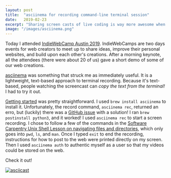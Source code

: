 ```yaml
---
layout: post
title:  "asciinema for recording command-line terminal session"
date:   2019-02-23
excerpt: "Sharing screen casts of live coding is way more awesome when the text can be copies. asciinema makes this possible."
image: "/images/asciinema.png"
---
```


Today I attended [IndieWebCamp Austin 2019](https://indieweb.org/2019/Austin). IndieWebCamps are two days events for web creators to meet up to share ideas, improve their personal websites, and build upon each other's creations. After a morning keynote, all the attendees (there were about 20 of us) gave a short demo of some of our web creations. 

[asciinema](https://asciinema.org/) was something that struck me as immediately useful. It is a lightweight, text-based approach to terminal recording. Because it's text-based, people watching the screencast can *copy the text from the terminal!* I had to try it out. 

[Getting started](https://asciinema.org/docs/getting-started) was pretty straightforward. I used `brew install asciinema` to install it. Unfortunately, the record command, `asciinema rec`, returned an erro, but (luckily) there was a [GitHub issue](https://github.com/asciinema/asciinema/issues/260) with a solution! I ran `brew postinstall python3`, and it worked! I used `asciinema rec` to start a screen recording. I chose to follow a few of the commands in the [Software Carpentry Unix Shell Lesson on navigating files and directories](http://swcarpentry.github.io/shell-novice/02-filedir/index.html), which only goes into `pwd`, `ls`, and `man`. Once I typed `exit` to end the recording, instructions for how to post to the web were printed directly on my screen. Then I used `asciinema auth` to authentic myself as a user so that my videos could be stored on the web. 

Check it out!

[![asciicast](https://asciinema.org/a/3uHCusbqQd6KAYNZ15NSv21bQ.svg)](https://asciinema.org/a/3uHCusbqQd6KAYNZ15NSv21bQ)